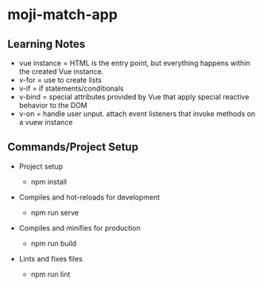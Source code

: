# moji-match-app


## Learning Notes

- vue instance = HTML is the entry point, but everything happens within the created Vue instance.
- v-for = use to create lists
- v-if = if statements/conditionals
- v-bind = special attributes provided by Vue that apply special reactive behavior to the DOM
- v-on = handle user unput. attach event listeners that invoke methods on a vuew instance

## Commands/Project Setup 
- Project setup
    - npm install

- Compiles and hot-reloads for development
    - npm run serve

- Compiles and minifies for production
    - npm run build

- Lints and fixes files
    - npm run lint

